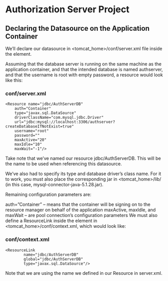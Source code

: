 # Authorization Server Project

## Declaring the Datasource on the Application Container
We’ll declare our datasource in <tomcat_home>/conf/server.xml file inside the <GlobalNamingResources> element.

Assuming that the database server is running on the same machine as the application container, and that the intended database is named authserver, and that the username is root with empty password, a resource would look like this:

### conf/server.xml
```
<Resource name="jdbc/AuthServerDB"
	auth="Container"
	type="javax.sql.DataSource"
	driverClassName="com.mysql.jdbc.Driver"
	url="jdbc:mysql://localhost:3306/authserver?createDatabaseIfNotExist=true"
	username="root"
	password=""
	maxActive="20"
	maxIdle="10"
	maxWait="-1"/>
```   
 
Take note that we’ve named our resource jdbc/AuthServerDB. This will be the name to be used when referencing this datasource.

We’ve also had to specify its type and database driver’s class name. For it to work, you must also place the corresponding jar in <tomcat_home>/lib/ (in this case, mysql-connector-java-5.1.28.jar).

Remaining configuration parameters are:

auth=”Container” – means that the container will be signing on to the resource manager on behalf of the application
maxActive, maxIdle, and maxWait – are pool connection’s configuration parameters
We must also define a ResourceLink inside the <Context> element in <tomcat_home>/conf/context.xml, which would look like:

### conf/context.xml
```
<ResourceLink
        name="jdbc/AuthServerDB"
        global="jdbc/AuthServerDB"
        type="javax.sql.DataSource"/>
```
  
Note that we are using the name we defined in our Resource in server.xml.
